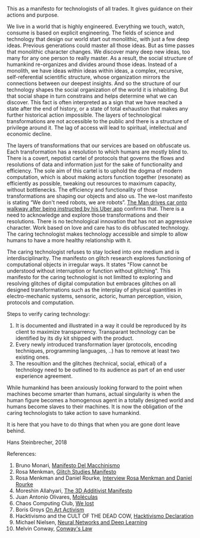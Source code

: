 This as a manifesto for technologists of all trades. It gives guidance on their actions and purpose.

We live in a world that is highly engineered. Everything we touch, watch, consume is based on explicit engineering. The fields of science and technology that design our world start out monolithic, with just a few deep ideas. Previous generations could master all those ideas. But as time passes that monolithic character changes. We discover many deep new ideas, too many for any one person to really master. As a result, the social structure of humankind re-organizes and divides around those ideas. Instead of a monolith, we have ideas within ideas within ideas, a complex, recursive, self-referential scientific structure, whose organization mirrors the connections between our deepest insights. And so the structure of our technology shapes the social organization of the world it is inhabiting. But that social shape in turn constrains and helps determine what we can discover. This fact is often interpreted as a sign that we have reached a state after the end of history, or a state of total exhaustion that makes any further historical action impossible. The layers of technological transformations are not accessible to the public and there is a structure of privilege around it. The lag of access will lead to spiritual, intellectual and economic decline.

The layers of transformations that our services are based on obfuscate us. Each transformation has a resolution to which humans are mostly blind to. There is a covert, nepotist cartel of protocols that governs the flows and resolutions of data and information just for the sake of functionality and efficiency. The sole aim of this cartel is to uphold the dogma of modern computation, which is about making actors function together (resonate) as efficiently as possible, tweaking out resources to maximum capacity, without bottlenecks. The efficiency and functionality of those transformations are shaping our objects and also us. The we-lost manifesto is stating “We don't need robots, we are robots”. [The Man drives car onto walkway after being instructed by his Uber app](https://twitter.com/i/moments/978449344587235328) confirms that. There is a need to acknowledge and explore those transformations and their resolutions. There is no technological innovation that has not an aggressive character. Work based on love and care has to dis obfuscated technology. The caring technologist makes technology accessible and simple to allow humans to have a more healthy relationship with it.

The caring technologist refuses to stay locked into one medium and is interdisciplinarity. The manifesto on glitch research explores functioning of computational objects in irregular ways. It states "Flow cannot be understood without interruption or function without glitching". This manifesto for the caring technologist is not limitted to exploring and resolving glitches of digital computation but embraces glitches on all designed transformations such as the interplay of physical quantities in electro-mechanic systems, sensoric, actoric, human perception, vision, protocols and computation.

Steps to verify caring technology:
1) It is documented and illustrated in a way it could be reproduced by its client to maximize transparrency. Transparant technology can be identified by its diy kit shipped with the product. 
2) Every newly introduced transformation layer (protocols, encoding techniques, programming languages, ..) has to remove at least two existing ones.
3) The resoultion and the glitches (technical, social, ethical) of a technology need to be outlined to its audience as part of an end user experience agreement.

While humankind has been anxiously looking forward to the point when machines become smarter than humans, actual singularity is when the human figure becomes a homogenous agent in a totally designed world and humans become slaves to their machines. It is now the obligation of the caring technologists to take action to save humankind. 

It is here that you have to do things that when you are gone dont leave behind.

Hans Steinbrecher, 2018


References:
1) Bruno Monari, [Manifesto Del Macchinismo](https://www.wired.com/2013/11/bruno-munaris-manifesto-del-macchinismo-1938/)
2) Rosa Menkman, [Glitch Studies Manifesto](https://github.com/greyscalepress/manifestos/blob/master/content/manifestos/2009-glitch-studies.md) 
3) Rosa Menkman and Daniel Rourke, [Interview Rosa Menkman and Daniel Rourke](https://www.furtherfield.org/resolution-disputes-a-conversation-between-rosa-menkman-and-daniel-rourke) 
4) Moreshin Allahyari, [The 3D Additivist Manifesto](http://additivism.org/manifesto)
5) Juan Antonio Olivares, [Moléculas](https://vimeo.com/197990049)
6) Chaos Computing Club, [We lost](http://fffff.at/rip/) 
7) Boris Groys [On Art Activism](http://www.e-flux.com/journal/56/60343/on-art-activism/)
8) Hacktivismo and the CULT OF THE DEAD COW, [Hacktivismo Declaration](https://github.com/greyscalepress/manifestos/blob/master/content/manifestos/2001-07-hacktivismo-declaration.md) 
9) Michael Nielsen, [Neural Networks and Deep Learning](http://neuralnetworksanddeeplearning.com/)
10) Melvin Conway, [Conway's Law](https://en.wikipedia.org/wiki/Conway%27s_law) 
